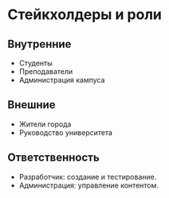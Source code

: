 # Стейкхолдеры и роли

## Внутренние
- Студенты
- Преподаватели
- Администрация кампуса

## Внешние
- Жители города
- Руководство университета

## Ответственность
- Разработчик: создание и тестирование.
- Администрация: управление контентом.
